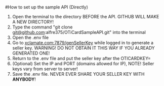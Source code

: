 #How to set up the sample API (Directly)
1) Open the terminal to the directory BEFORE the API. GITHUB WILL MAKE A NEW DIRECTORY!
2) Type the command "git clone git@github.com:alfre375/OTiCardSampleAPI.git" into the terminal
3) Open the .env file
4) Go to [xclamate.com:7879/genSellerKey](xclamate.com:7879/genSellerKey) while logged in to generate a seller key. WARNING! DO NOT OBTAIN IT THIS WAY IF YOU ALREADY GENERATED ONE!
5) Return to the .env file and put the seller key after the OTICARDKEY=
6) (Optional) Set the IP and PORT (domains allowed for IP), NOTE! Seller keys vary from server to server!
7) Save the .env file. NEVER EVER SHARE YOUR SELLER KEY WITH **ANYBODY**!
